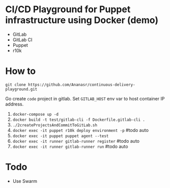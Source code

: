 # CI/CD Playground for Puppet infrastructure using Docker (demo)

- GitLab
- GitLab CI
- Puppet
- r10k

# How to
`git clone https://github.com/Ananasr/continuous-delivery-playground.git`

Go create `code` project in gitlab.
Set `GITLAB_HOST` env var to host container IP address.

1. `docker-compose up -d`
2. `docker build -t test/gitlab-cli -f Dockerfile.gitlab-cli .`
2. `./2createProjectsAndCommitToGitLab.sh`
3. `docker exec -it puppet r10k deploy environment -p` #todo auto
4. `docker exec -it puppet puppet agent --test`
5. `docker exec -it runner gitlab-runner register` #todo auto
6. `docker exec -it runner gitlab-runner run` #todo auto
 
# Todo

- Use Swarm
